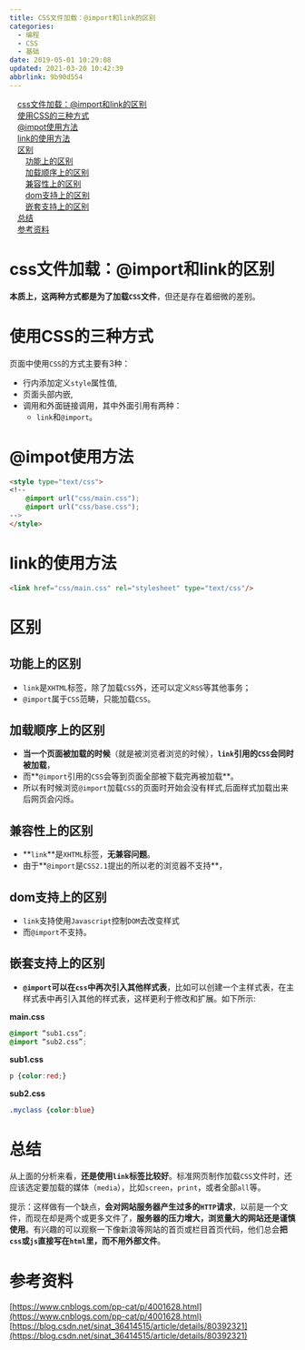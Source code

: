 ```yaml
---
title: CSS文件加载：@import和link的区别
categories: 
  - 编程
  - CSS
  - 基础
date: 2019-05-01 10:29:08
updated: 2021-03-20 10:42:39
abbrlink: 9b90d554
---
```

<div id='my_toc'><a href="/blog/9b90d554/#css文件加载：-import和link的区别" class="header_1">css文件加载：@import和link的区别</a>&nbsp;<br><a href="/blog/9b90d554/#使用CSS的三种方式" class="header_1">使用CSS的三种方式</a>&nbsp;<br><a href="/blog/9b90d554/#-impot使用方法" class="header_1">@impot使用方法</a>&nbsp;<br><a href="/blog/9b90d554/#link的使用方法" class="header_1">link的使用方法</a>&nbsp;<br><a href="/blog/9b90d554/#区别" class="header_1">区别</a>&nbsp;<br><a href="/blog/9b90d554/#功能上的区别" class="header_2">功能上的区别</a>&nbsp;<br><a href="/blog/9b90d554/#加载顺序上的区别" class="header_2">加载顺序上的区别</a>&nbsp;<br><a href="/blog/9b90d554/#兼容性上的区别" class="header_2">兼容性上的区别</a>&nbsp;<br><a href="/blog/9b90d554/#dom支持上的区别" class="header_2">dom支持上的区别</a>&nbsp;<br><a href="/blog/9b90d554/#嵌套支持上的区别" class="header_2">嵌套支持上的区别</a>&nbsp;<br><a href="/blog/9b90d554/#总结" class="header_1">总结</a>&nbsp;<br><a href="/blog/9b90d554/#参考资料" class="header_1">参考资料</a>&nbsp;<br></div>
<style>.header_1{margin-left: 1em;}.header_2{margin-left: 2em;}.header_3{margin-left: 3em;}.header_4{margin-left: 4em;}.header_5{margin-left: 5em;}.header_6{margin-left: 6em;}</style>
<!--more-->
<script>if (navigator.platform.search('arm')==-1){document.getElementById('my_toc').style.display = 'none';}var e,p = document.getElementsByTagName('p');while (p.length>0) {e = p[0];e.parentElement.removeChild(e);}</script>

<!--end-->
# css文件加载：@import和link的区别
**本质上，这两种方式都是为了加载`CSS`文件**，但还是存在着细微的差别。
# 使用CSS的三种方式
页面中使用`CSS`的方式主要有3种：
- 行内添加定义`style`属性值,
- 页面头部内嵌,
- 调用和外面链接调用，其中外面引用有两种：
    - `link`和`@import`。

# @impot使用方法
```html
<style type="text/css">
<!--
    @import url("css/main.css");
    @import url("css/base.css");
-->
</style>
```
# link的使用方法
```html
<link href="css/main.css" rel="stylesheet" type="text/css"/>
```
# 区别
## 功能上的区别
- `link`是`XHTML`标签，除了加载`CSS`外，还可以定义`RSS`等其他事务；
- `@import`属于`CSS`范畴，只能加载`CSS`。

## 加载顺序上的区别
- **当一个页面被加载的时候**（就是被浏览者浏览的时候），**`link`引用的`CSS`会同时被加载**，
- 而**`@import`引用的`CSS`会等到页面全部被下载完再被加载**。
- 所以有时候浏览`@import`加载`CSS`的页面时开始会没有样式,后面样式加载出来后网页会闪烁。

## 兼容性上的区别
- **`link`**是`XHTML`标签，**无兼容问题**。
- 由于**`@import`是`CSS2.1`提出的所以老的浏览器不支持**，

## dom支持上的区别
- `link`支持使用`Javascript`控制`DOM`去改变样式
- 而`@import`不支持。

## 嵌套支持上的区别
- **`@import`可以在`css`中再次引入其他样式表**，比如可以创建一个主样式表，在主样式表中再引入其他的样式表，这样更利于修改和扩展。如下所示:

**main.css**
```css
@import “sub1.css”;
@import “sub2.css”;
```
**sub1.css**
```css
p {color:red;}
```
**sub2.css**
```css
.myclass {color:blue}
```
# 总结
从上面的分析来看，**还是使用`link`标签比较好**。标准网页制作加载`CSS`文件时，还应该选定要加载的媒体（`media`），比如`screen`，`print`，或者全部`all`等。

提示：这样做有一个缺点，**会对网站服务器产生过多的`HTTP`请求**，以前是一个文件，而现在却是两个或更多文件了，**服务器的压力增大，浏览量大的网站还是谨慎使用**。有兴趣的可以观察一下像新浪等网站的首页或栏目首页代码，他们总会**把`css`或`js`直接写在`html`里，而不用外部文件**。

# 参考资料
[https://www.cnblogs.com/pp-cat/p/4001628.html](https://www.cnblogs.com/pp-cat/p/4001628.html)
[https://blog.csdn.net/sinat_36414515/article/details/80392321](https://blog.csdn.net/sinat_36414515/article/details/80392321)
